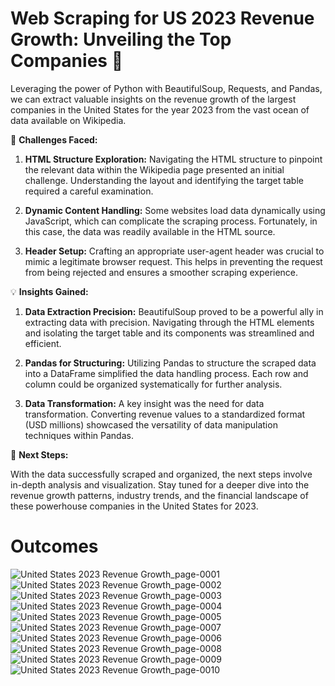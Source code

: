 <h1>Web Scraping for US 2023 Revenue Growth: Unveiling the Top Companies 🚀</h1>

Leveraging the power of Python with BeautifulSoup, Requests, and Pandas, we can extract valuable insights on the revenue growth of the largest companies in the United States for the year 2023 from the vast ocean of data available on Wikipedia.

🧐 **Challenges Faced:**

1. **HTML Structure Exploration:** Navigating the HTML structure to pinpoint the relevant data within the Wikipedia page presented an initial challenge. Understanding the layout and identifying the target table required a careful examination.

2. **Dynamic Content Handling:** Some websites load data dynamically using JavaScript, which can complicate the scraping process. Fortunately, in this case, the data was readily available in the HTML source.

3. **Header Setup:** Crafting an appropriate user-agent header was crucial to mimic a legitimate browser request. This helps in preventing the request from being rejected and ensures a smoother scraping experience.

💡 **Insights Gained:**

1. **Data Extraction Precision:** BeautifulSoup proved to be a powerful ally in extracting data with precision. Navigating through the HTML elements and isolating the target table and its components was streamlined and efficient.

2. **Pandas for Structuring:** Utilizing Pandas to structure the scraped data into a DataFrame simplified the data handling process. Each row and column could be organized systematically for further analysis.

3. **Data Transformation:** A key insight was the need for data transformation. Converting revenue values to a standardized format (USD millions) showcased the versatility of data manipulation techniques within Pandas.

🚧 **Next Steps:**

With the data successfully scraped and organized, the next steps involve in-depth analysis and visualization. Stay tuned for a deeper dive into the revenue growth patterns, industry trends, and the financial landscape of these powerhouse companies in the United States for 2023.

# Outcomes
![United States 2023 Revenue Growth_page-0001](https://github.com/rajesh9943/Unveiling_Top_Companies_Web_Scraping_US_2023_Revenue_Growth/assets/98160008/8bd2ce67-4390-44a4-bf62-ac24ebcc4b26)
![United States 2023 Revenue Growth_page-0002](https://github.com/rajesh9943/Unveiling_Top_Companies_Web_Scraping_US_2023_Revenue_Growth/assets/98160008/0d04affa-a0d7-4e08-b8ce-b0cfbc325f1c)
![United States 2023 Revenue Growth_page-0003](https://github.com/rajesh9943/Unveiling_Top_Companies_Web_Scraping_US_2023_Revenue_Growth/assets/98160008/a3a680cc-2281-4113-83a0-415654406340)
![United States 2023 Revenue Growth_page-0004](https://github.com/rajesh9943/Unveiling_Top_Companies_Web_Scraping_US_2023_Revenue_Growth/assets/98160008/b6f6ae14-7d12-4c17-aaca-fff3eb80c9c7)
![United States 2023 Revenue Growth_page-0005](https://github.com/rajesh9943/Unveiling_Top_Companies_Web_Scraping_US_2023_Revenue_Growth/assets/98160008/f9444b0e-a571-4c2f-8097-e0c352b4ee40)
![United States 2023 Revenue Growth_page-0007](https://github.com/rajesh9943/Unveiling_Top_Companies_Web_Scraping_US_2023_Revenue_Growth/assets/98160008/39d6912a-5432-488a-b45e-23c0631cae79)
![United States 2023 Revenue Growth_page-0006](https://github.com/rajesh9943/Unveiling_Top_Companies_Web_Scraping_US_2023_Revenue_Growth/assets/98160008/b7ee5dfb-6dd8-440c-80da-20b4e4d999ba)
![United States 2023 Revenue Growth_page-0008](https://github.com/rajesh9943/Unveiling_Top_Companies_Web_Scraping_US_2023_Revenue_Growth/assets/98160008/cac7062f-f439-4334-b653-da1fdde016f2)
![United States 2023 Revenue Growth_page-0009](https://github.com/rajesh9943/Unveiling_Top_Companies_Web_Scraping_US_2023_Revenue_Growth/assets/98160008/61a9d4a4-951c-434d-ae69-cde06c5f3daf)
![United States 2023 Revenue Growth_page-0010](https://github.com/rajesh9943/Unveiling_Top_Companies_Web_Scraping_US_2023_Revenue_Growth/assets/98160008/7d6119d7-6738-4343-adee-93150c66285e)
